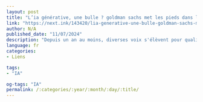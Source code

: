 ```yaml
---
layout: post
title: "L’ia générative, une bulle ? goldman sachs met les pieds dans le plat"
link: "https://next.ink/143420/lia-generative-une-bulle-goldman-sachs-met-les-pieds-dans-le-plat/"
author: N/A
published_date: "11/07/2024"
description: "Depuis un an au moins, diverses voix s'élèvent pour qualifier la frénésie autour de l'IA générative de bulle. Une idée qui devient d'autant plus sérieuse que la banque Goldman Sachs elle-même donne crédit à ce type d'analyse."
language: fr
categories:
- Liens

tags:
- "IA"

og-tags: "IA"
permalink: /:categories/:year/:month/:day/:title/
---
```

